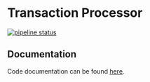 # Transaction Processor
<a href="https://gitlab.com/spencewenski/transaction_processor/commits/master"><img alt="pipeline status" src="https://gitlab.com/spencewenski/transaction_processor/badges/master/pipeline.svg" /></a>


## Documentation
Code documentation can be found [here](https://spencewenski.gitlab.io/pebble_grouped_timers/).
